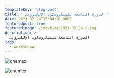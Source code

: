 ```yaml
---
templateKey: 'blog-post'
title: ' الدورة التاسعة للميكروسكوب الإلكترونى '
date: 2021-02-24T15:04:10.000Z
featuredpost: true
featuredimage: /img/blog/2021-02-24-1.jpg
description: >-
  الدورة التاسعة للميكروسكوب الإلكترونى
tags:
  - workshopar
---
```


![chemex](/img/blog/2021-02-24-1.jpg)
<!-- 
<p style="text-align: right;">
بدأت فعاليات الدورة التدريبية الثامنة لتطبيقات الميكروسكوب الإلكترونى النافذ والماسح وجهاز تحليل الزيتا اليوم الثلاثاء الموافق 26/11/2019 بكلمة ترحيب من السيد أ.د./ ياسر شبانه مدير وحدة الميكروسكوب الإلكترونى بجامعة المنصورة أعقبه بعرض قصير عن الوحدة ونشاطها العلمى والخدمى لخدمة الباحثين فى مصر والمنطقة العربية فى مختلف التخصصات العلمية، وشارك فى الدورة متدربين من أنحاء الجمهورية فى تخصصات متباينة وقد حاضر فى فعاليات الدورة فى اليوم الأول السيد الأستاذ الدكتور / فكرى ريشة الأستاذ المتفرغ بقسم الفيزياء بكلية العلوم – جامعة المنصورة والسيد الأستاذ الدكتور / عونى ياسين استاذ الهستولوجى وبيولوجيا الخلية بكلية الطب جامعة المنصورة ووكيل كلية العلاج الطبيعى بجامعة حورس بدمياط الجديدة ، كما قام سيادته بتقديم الجزء العملى عن كيفية أخذ العينات البيولوجية ومواصفات العينة النموذجية عمليا.

د ياسر شبانه
</p> -->

![chemex](/img/blog/2021-02-24-2.jpg)
